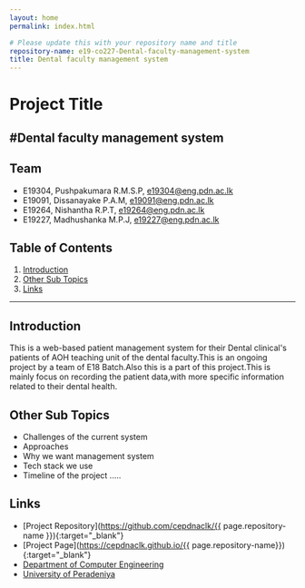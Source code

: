 ```yaml
---
layout: home
permalink: index.html

# Please update this with your repository name and title
repository-name: e19-co227-Dental-faculty-management-system
title: Dental faculty management system
---
```


[comment]: # "This is the standard layout for the project, but you can clean this and use your own template"

# Project Title
#Dental faculty management system
---

<!-- 
This is a sample image, to show how to add images to your page. To learn more options, please refer [this](https://projects.ce.pdn.ac.lk/docs/faq/how-to-add-an-image/)

![Sample Image](./images/sample.png)
 -->

## Team
-  E19304, Pushpakumara R.M.S.P, [e19304@eng.pdn.ac.lk](mailto:e19304@eng.pdn.ac.lk)
-  E19091, Dissanayake P.A.M, [e19091@eng.pdn.ac.lk](mailto:e19091@eng.pdn.ac.lk)
-  E19264, Nishantha R.P.T, [e19264@eng.pdn.ac.lk](mailto:e19264@eng.pdn.ac.lk)
-  E19227, Madhushanka M.P.J, [e19227@eng.pdn.ac.lk](mailto:e19227@eng.pdn.ac.lk)
## Table of Contents
1. [Introduction](#introduction)
2. [Other Sub Topics](#other-sub-topics)
3. [Links](#links)

---

## Introduction

This is a web-based patient management system for their Dental clinical's patients of AOH teaching unit of the dental faculty.This is an ongoing  project by a team of E18 Batch.Also this is a part of this project.This is mainly focus on recording the patient data,with more specific information related to their dental health.

## Other Sub Topics
- Challenges of the current system
- Approaches
- Why we want management system
- Tech stack we use
- Timeline of the project
.....

## Links

- [Project Repository](https://github.com/cepdnaclk/{{ page.repository-name }}){:target="_blank"}
- [Project Page](https://cepdnaclk.github.io/{{ page.repository-name}}){:target="_blank"}
- [Department of Computer Engineering](http://www.ce.pdn.ac.lk/)
- [University of Peradeniya](https://eng.pdn.ac.lk/)


[//]: # (Please refer this to learn more about Markdown syntax)
[//]: # (https://github.com/adam-p/markdown-here/wiki/Markdown-Cheatsheet)
